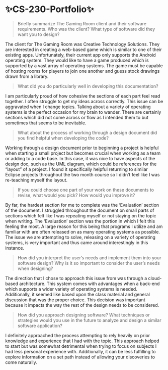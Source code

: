 
# ✨CS-230-Portfolio✨

>Briefly summarize The Gaming Room client and their software requirements. Who was the client? What type of software did they want you to design?

The client for The Gaming Room was Creative Technology Solutions. They are interested in creating a web-based game which is similar to one of their existing apps. Unfortunately, their current app only supports the Android operating system. They would like to have a game produced which is supported by a vast array of operating systems. The game must be capable of hosting rooms for players to join one another and guess stock drawings drawn from a library.

>What did you do particularly well in developing this documentation?

I am particularly proud of how cohesive the sections of each part feel read together. I often struggle to get my ideas across correctly. This issue can be aggravated when I change topics. Talking about a variety of operating systems is the perfect occasion for my brain to wander. There are certainly sections which did not come across or flow as I intended them to but sometimes that seems to be inevitable. 

>What about the process of working through a design document did you find helpful when developing the code?

Working through a design document prior to beginning a project is helpful when starting a small project but becomes crucial when working as a team or adding to a code base. In this case, it was nice to have aspects of the design doc, such as the UML diagram, which could be references for the “layout” of a project. I found it specifically helpful returning to similar Eclipse projects throughout the two month course so I didn’t feel like I was re-teaching myself the layout.

>If you could choose one part of your work on these documents to revise, what would you pick? How would you improve it?

By far, the hardest section for me to complete was the ‘Evaluation’ section of the document. I struggled throughout the document on small parts of sections which felt like I was repeating myself or not staying on the topic when writing. The ‘Evaluation’ section was the portion in which I felt this feeling the most. A large reason for this being that programs I utilize and am familiar with are often released on as many operating systems as possible. The issue we are attempting to solve, releasing on a variety of operating systems, is very important and thus came around interestingly in this instance.

>How did you interpret the user’s needs and implement them into your software design? Why is it so important to consider the user’s needs when designing?

The direction that I chose to approach this issue from was through a cloud-based architecture. This system comes with advantages when a back-end which supports a wider variety of operating systems is needed. Additionally, it seemed like based upon the class material and general discussion that was the proper choice. This decision was important because it impacts the way the rest of the design needs to be considered.

>How did you approach designing software? What techniques or strategies would you use in the future to analyze and design a similar software application?

I definitely approached the process attempting to rely heavily on prior knowledge and experience that I had with the topic. This approach helped to start but was somewhat detrimental when trying to focus on subjects I had less personal experience with. Additionally, it can be less fulfilling to explore information on a set path instead of allowing your discoveries to come naturally.

